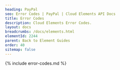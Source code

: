 ```yaml
---
heading: PayPal
seo: Error Codes | PayPal | Cloud Elements API Docs
title: Error Codes
description: Cloud Elements Error Codes.
layout: docs
breadcrumbs: /docs/elements.html
elementId: 2244
parent: Back to Element Guides
order: 40
sitemap: false
---
```


{% include error-codes.md %}
